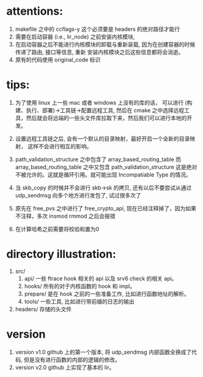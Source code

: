 # attentions:

1. makefile 之中的 ccflags-y 这个必须要是 headers 的绝对路径才能行
2. 需要在启动容器 (i.e., lir_node) 之前安装内核模块,
3. 在启动容器之后不能进行内核模块的卸载与重新装载, 因为在创建容器的时候传递了路由, 接口等信息, 重新
安装内核模块之后这些信息都将会消逝。
4. 原有的代码使用 original_code 标识


 
# tips:

1. 为了使用 linux 上一些 mac 或者 windows 上没有的库的话， 可以进行
(构建、执行、部署)->工具链->配置远程工具, 然后在 cmake 之中选择远程工
具，然后就会将远端的一些头文件库拉取下来，然后我们可以进行本地的开发。

2. 设置远程工具链之后, 会有一个默认的目录映射，最好开启一个全新的目录映射，
这样不会进行相互的影响。

3. path_validation_structure 之中包含了 array_based_routing_table 而 array_based_routing_table 之中又包含 path_validation_structure 
这是绝对不被允许的。这就是循环引用。就可能出现 Incompatiable Type 的情况。

4. 当 skb_copy 的时候并不会进行 skb->sk 的拷贝, 还有以后不要尝试从通过 udp_sendmsg 向多个地方进行发包了, 试过很多次了

5. 原先在 free_pvs 之中进行了 free_crypto_api, 现在已经注释掉了，因为如果不注释，多次 insmod rmmod 之后会报错

6. 在计算哈希之前需要将校验和置为0

# directory illustration:

1. src/
    1. api/ 一些 ftrace hook 相关的 api 以及 srv6 check 的相关 api。
    2. hooks/ 所有的对于内核函数的 hook 和 impl。
    3. prepare/ 是在 hook 之前的一些准备工作, 比如进行函数地址的解析。
    4. tools/ 一些工具, 比如进行带前缀的日志的输出
2. headers/ 存储的头文件

# version

1. version v1.0 github 上的第一个版本, 将 udp_sendmsg 内部函数全换成了代码, 
但是没有进行函数的内部的逻辑的修改。
2. version v2.0 github 上实现了基本的 lir。